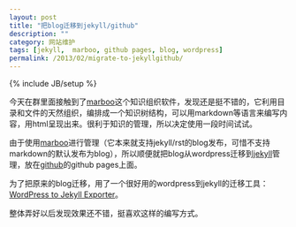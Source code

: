 ```yaml
---
layout: post
title: "把blog迁移到jekyll/github"
description: ""
category: 网站维护
tags: [jekyll,  marboo, github pages, blog, wordpress]
permalink: /2013/02/migrate-to-jekyllgithub/
---
```

{% include JB/setup %}

今天在群里面接触到了[marboo][1]这个知识组织软件，发现还是挺不错的，它利用目录和文件的天然组织，编排成一个知识树结构，可以用markdown等语言来编写内容，用html呈现出来。很利于知识的管理，所以决定使用一段时间试试。

由于使用[marboo][1]进行管理（它本来就支持jekyll/rst的blog发布，可惜不支持markdown的默认发布为blog），所以顺便就把blog从wordpress迁移到[jekyll][2]管理，放在[github][3]的github pages上面。

为了把原来的blog迁移，用了一个很好用的wordpress到jekyll的迁移工具：[WordPress to Jekyll Exporter][4]。

 [1]:http://marboo.biz
 [2]:https://github.com/mojombo/jekyll
 [3]:http://www.github.com
 [4]:https://github.com/benbalter/wordpress-to-jekyll-exporter

整体弄好以后发现效果还不错，挺喜欢这样的编写方式。

